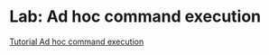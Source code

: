 # Lab: Ad hoc command execution

[Tutorial Ad hoc command execution](RunDeck-Tutorial.html#ad-hoc-command-execution)

